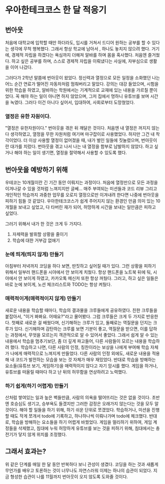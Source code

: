 # 우아한테크코스 한 달 적응기

## 번아웃

처음에 대학교에 입학할 때만 하더라도, 입시를 거쳐서 드디어 원하는 공부를 할 수 있다는 생각에 무척 행복했다.
그래서 항상 학교에 남아서 , 하나도 놓치지 않으려 했다.
거기에, 경제적 자립을 하겠다는 욕심까지 더해져 알바를 하며 몸을 혹사했다.
처음엔 즐거웠다. 하고 싶은 공부를 하며, 스스로 경제적 자립을 이뤄냈다는 사실에, 자부심으로 생활을 이어 나갔다.

그러다가 2학년 말쯤에 번아웃이 왔었다.
정신력과 열정으로 모든 일정을 소화했던 나는 어느 순간 연료가 떨어진 자동차처럼 멈춰버리고 말았다.
강의는 대강 들었으며, 시험을 위한 학습을 하였고,
알바하는 학원에서는 기계적으로 교재에 있는 내용을 가르칠 뿐이었다.
꼭 해야 하는 일이 아니면 하지 않았으며, 그저 집에서 멍하니 유튜브를 보며 시간을 녹였다.
그러다 이건 아니다 싶어서, 입대하여, 사회로부터 도망쳤었다.

### 열정은 유한 자원이다.

"열정은 유한자원이다." 번아웃을 겪은 뒤 깨달은 것이다.
처음엔 내 열정은 꺼지지 않는다 생각하였고, 열정을 무한 자원처럼 여기며 마구잡이로 사용했었다.
하지만 그건 내 착각이었다. 더 이상 사용할 열정이 없어졌을 때, 내가 벌인 일들에 짓눌렸으며, 번아웃이란 대가를 치렀다.
번아웃을 겪고 나서 나는 내 열정을 함부로 남발하지 않았다. 하고 싶거나 해야 하는 일이 생기면, 열정을 절약해서 사용할 수 있도록 했다.

## 번아웃을 예방하기 위해

우테코는 10개월이란 긴 기간 동안 이뤄지는 과정이다. 처음에 열정만으로 모든 과정을 이겨나갈 수 있을 것처럼 느껴지지만 글쎄...
매주 부여되는 미션들과 코드 리뷰 그리고 개인적인 학습까지 과중한 업무를 오로지 열정으로만 이겨내려 한다면 나중에 번아웃을 피하기 힘들 것 같았다.
우아한테크코스가 쉽게 주어지지 않는 환경인 만큼 의미 있는 10개월을 보내고 싶었고,
다 타버린 재가 되어, 허망하게 시간을 보내는 일만큼은 피하고 싶었다.

그러기 위해서 내가 한 것은 크게 두 가지다.

1. 자제력을 발휘할 상황을 줄이기
2. 학습에 대한 거부감 없애기

### 눈에 띄게(띄지 않게) 만들기

아침부터 저녁까지 코딩을 하다 보면, 딴짓하고 싶어질 때가 있다.
그런 상황을 피하기 위해서 일부러 핸드폰을 시야에서 안 보이게 치웠다.
항상 핸드폰을 노트북 뒤에 둬, 시야에서 안 보이게 하였고, 카카오톡 메신저 또한 항상 꺼뒀다.
그러고, 하고 싶은 일들은 바로 눈에 보이게, 노션 체크리스트와 TODO는 항상 켜뒀다.

### 매력적이게(매력적이지 않게) 만들기

새로운 내용을 학습할 때마다, 학습의 결과물을 크루들에게 공유하였다.
친한 크루들을 붙잡아서, "이거 봐봐요. 어때요?"라고 물어봤다. 그럼 크루들은 크게 두 가지로 반응한다.
첫째로 새로운 걸 배웠다며, 신기해하는 크루가 있고, 둘째로는 역질문을 던지는 크루가 있다.
신기해하며 감탄하는 크루를 보면 기분이 좋고, 역질문을 받으면, 이를 답하는 과정에서, 무엇을 모르는지 객관적으로 알 수 있어서 좋았다.
그래서 쉽게 알 수 있는 내용에서 학습을 멈추기보단, 좀 더 깊게 파고들어, 다른 사람들이 모르는 내용을 학습하려 했다.
학습하고 나면, 다른 사람의 인정, 칭찬이라는 보상을 나에게 부여해 학습 자체가 나에게 매력적으로 느껴지게 만들었다.
다른 사람의 인정 외에도, 새로운 내용을 적용해 내 코드가 발전하는 모습을 보는 것 자체가 매우 재밌었다.
반대로 학습을 방해하는 요소들(유튜브 보기, 게임하기)을 매력적이지 않다고 자기 암시를 했다.
게임을 하거나, 유튜브를 떠올릴 때마다 하고 난 뒤의 허무함을 연상하려고 노력했다.

### 하기 쉽게(하기 어렵게) 만들기

산처럼 쌓여있는 일과 높은 벽들만큼, 사람의 의욕을 떨어뜨리는 것은 없을 것이다.
초반엔 호승심도 생기고, 승부욕도 들겠지만 그러한 감정은 오래가지 않는다는 것을 모두 알 것이다.
해야 할 일들을 하기 위해, 하기 쉬운 단위로 쪼갰었다.
학습하거나, 미션을 진행할 때도 작게 쪼개서 todo에 기록하고, 하나하나씩 이뤄나가며 todo에 체크했다.
반대로, 학습을 방해하는 요소들을 하기 어렵게 바꿨었다.
게임을 멀리하기 위하여, 게임 계정들을 삭제했고,
침대에 누워 허망하게 유튜브를 보는 것을 피하기 위해, 침대에서는 충전기가 닿지 않게 위치를 조정했다.

## 그래서 효과는?

위 같은 단계를 매일 한 달 동안 반복하다 보니 관성이 생겼다.
코딩을 하는 것과 새롭게 무언가를 배우고 토론하는 것이 너무나도 자연스러워 이제는 하나의 습관이 되었다.
지금 형성한 습관이 나를 11월까지 번아웃이 오지 않도록 도와줄 것이다.
